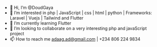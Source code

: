 - 👋 Hi, I’m @DoudGaya
- 👀 I’m interested in php | JavaScript | css | html | python | Frameworks: Laravel | Vuejs | Tailwind and Flutter
- 🌱 I’m currently learning Flutter
- 💞️ I’m looking to collaborate on a very interesting php and javaScript project
- 📫 How to reach me adaag.ad@gmail.com | +234 806 224 9834

<!---
DoudGaya/DoudGaya is a ✨ special ✨ repository because its `README.md` (this file) appears on your GitHub profile.
You can click the Preview link to take a look at your changes.
--->

